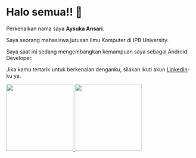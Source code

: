 # Halo semua!! 👋

Perkenalkan nama saya **Aysuka Ansari**.

Saya seorang mahasiswa jurusan Ilmu Komputer di IPB University.

Saya saat ini sedang mengembangkan kemampuan saya sebagai Android Developer.

Jika kamu tertarik untuk berkenalan denganku, silakan ikuti akun [LinkedIn](https://www.linkedin.com/in/aysukaansari/)-ku ya.

<p align="left">
<a href="https://github.com/dummyheaad">
  <img height="180em" src="https://github-readme-stats-eight-theta.vercel.app/api?username=dummyheaad&show_icons=true&theme=algolia&include_all_commits=true&count_private=true"/>
  <img height="180em" src="https://github-readme-stats-eight-theta.vercel.app/api/top-langs/?username=dummyheaad&layout=compact&langs_count=8&theme=algolia"/>
</a>
</p>

<!--
**dummyheaad/dummyheaad** is a ✨ _special_ ✨ repository because its `README.md` (this file) appears on your GitHub profile.

Here are some ideas to get you started:

- 🔭 I’m currently working on ...
- 🌱 I’m currently learning ...
- 👯 I’m looking to collaborate on ...
- 🤔 I’m looking for help with ...
- 💬 Ask me about ...
- 📫 How to reach me: ...
- 😄 Pronouns: ...
- ⚡ Fun fact: ...
-->
